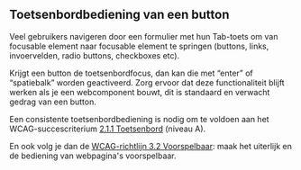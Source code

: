 ## Toetsenbordbediening van een button

Veel gebruikers navigeren door een formulier met hun Tab-toets om van focusable element naar focusable element te springen (buttons, links, invoervelden, radio buttons, checkboxes etc).

Krijgt een button de toetsenbordfocus, dan kan die met “enter” of “spatiebalk” worden geactiveerd. Zorg ervoor dat deze functionaliteit blijft werken als je een webcomponent bouwt, dit is standaard en verwacht gedrag van een button.

Een consistente toetsenbordbediening is nodig om te voldoen aan het WCAG-succescriterium [2.1.1 Toetsenbord](https://www.w3.org/WAI/WCAG22/Understanding/keyboard.html) (niveau A).

En ook volg je dan de [WCAG-richtlijn 3.2 Voorspelbaar](https://www.w3.org/WAI/WCAG22/Understanding/predictable.html): maak het uiterlijk en de bediening van webpagina's voorspelbaar.
